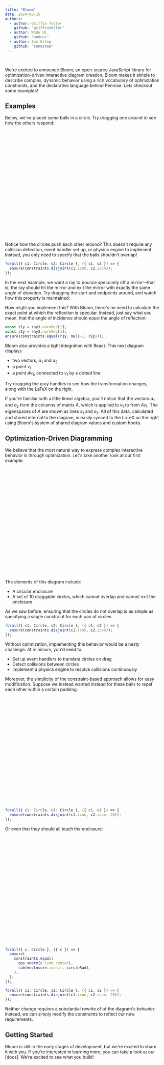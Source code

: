 ```yaml
---
title: "Bloom"
date: 2024-08-16
authors:
  - author: Griffin Teller
    github: "griffinteller"
  - author: Wode Ni
    github: "wodeni"
  - author: Sam Estep
    github: "samestep"
---
```


<script setup>
import Eigen from "../src/bloom-examples/Eigen.vue";
import Reflection from "../src/bloom-examples/Reflection.vue";
import Circles from "../src/bloom-examples/Circles.vue";
import CirclePackingDisjoint from "../src/bloom-examples/CirclePackingDisjoint.vue";
import CirclePackingPadded from "../src/bloom-examples/CirclePackingPadded.vue";
import CirclePackingEqual from "../src/bloom-examples/CirclePackingEqual.vue";
import Rays from "../src/bloom-examples/Rays.vue";
import Pool from "../src/bloom-examples/Pool.vue";
</script>

[//]: # '<link rel="stylesheet" href="https://cdn.jsdelivr.net/npm/katex@0.16.11/dist/katex.css" integrity="sha384-NFTC4wvyQKLwuJ8Ez9AvPNBv8zcC2XaQzXSMvtORKw28BdJbB2QE8Ka+OyrIHcQJ" crossorigin="anonymous">'

<BlogMeta />

[//]: # "# Bloom: Interactive, Optimization-Driven Diagramming in JavaScript"

<br/>

We're excited to announce Bloom, an open-source JavaScript library for optimization-driven interactive
diagram creation. Bloom makes it simple to describe complex, dynamic behavior using a rich vocabulary of optimization constraints,
and the declarative language behind Penrose. Lets checkout some examples!

## Examples

Below, we've placed some balls in a circle. Try dragging one around to
see how the others respond:

<div style="width: 70%; height: 25em; margin-left: auto; margin-right: auto;">
<CirclePackingDisjoint />
</div>

Notice how the circles push each other around? This doesn't require any collision detection, event handler set up,
or physics engine to implement. Instead, you only need to specify that the balls shouldn't overlap!

```typescript
forall({ c1: Circle, c2: Circle }, ({ c1, c2 }) => {
  ensure(constraints.disjoint(c1.icon, c2.icon));
});
```

In the next example, we want a ray to bounce specularly off a mirror&mdash;that is, the ray should hit the mirror and exit the
mirror with exactly the same angle of elevation. Try dragging the start and endpoints around, and watch how this property
is maintained:

<Reflection />

How might you implement this? With Bloom, there's no need to calculate the exact point at which the reflection is specular.
Instead, just say what you mean: that the angle of incidence should equal the angle of reflection:

```typescript
const r1y = ray1.normVec[1];
const r2y = ray2.normVec[1];
ensure(constraints.equal(r1y, mul(-1, r2y)));
```

Bloom also provides a tight integration with React. This next diagram displays

- two vectors, $a_1$ and $a_2$
- a point $v_1$
- a point $Av_1$, connected to $v_1$ by a dotted line

Try dragging the gray handles to see how the transformation changes, along with the LaTeX on the right.

<Eigen />

If you're familiar with a little linear algebra, you'll notice that the vectors $a_1$ and $a_2$ form the columns of
matrix $A$, which is applied to $v_1$ to from $Av_1$. The eigenspaces of $A$ are shown as lines $s_1$ and $s_2$.
All of this data, calculated and stored internal to the diagram, is easily synced to the LaTeX on the right using
Bloom's system of shared diagram values and custom hooks.

## Optimization-Driven Diagramming

We believe that the most natural way to express complex interactive behavior is through optimization. Let's take another
look at our first example:

<div style="width: 70%; height: 25em; margin-left: auto; margin-right: auto;">
<CirclePackingDisjoint />
</div>

The elements of this diagram include:

- A circular enclosure
- A set of 10 draggable circles, which cannot overlap and cannot exit the enclosure

As we saw before, ensuring that the circles do not overlap is as simple as specifying a single constraint for each pair of circles:

```typescript
forall({ c1: Circle, c2: Circle }, ({ c1, c2 }) => {
  ensure(constraints.disjoint(c1.icon, c2.icon));
});
```

Without optimization, implementing this behavior would be a nasty challenge. At minimum, you'd need to:

- Set up event handlers to translate circles on drag
- Detect collisions between circles
- Implement a physics engine to resolve collisions continuously

Moreover, the simplicity of the constraint-based approach allows for easy modification. Suppose we instead wanted instead
for these balls to repel each other within a certain padding:

<div style="width: 70%; height: 25em; margin-left: auto; margin-right: auto;">
<CirclePackingPadded />
</div>

```typescript
forall({ c1: Circle, c2: Circle }, ({ c1, c2 }) => {
  ensure(constraints.disjoint(c1.icon, c2.icon, 20));
});
```

Or even that they should all touch the enclosure:

<div style="width: 70%; height: 25em; margin-left: auto; margin-right: auto;">
<CirclePackingEqual/>
</div>

```typescript
forall({ c: Circle }, ({ c }) => {
  ensure(
    constraints.equal(
      ops.vnorm(c.icon.center),
      sub(enclosure.icon.r, circleRad),
    ),
  );
});

forall({ c1: Circle, c2: Circle }, ({ c1, c2 }) => {
  ensure(constraints.disjoint(c1.icon, c2.icon, 20));
});
```

Neither change requires a substantial rewrite of of the diagram's behavior; instead, we can simply modify the constraints to reflect
our new requirements.

## Getting Started

Bloom is still in the early stages of development, but we're excited to share it with you. If you're interested in learning more,
you can take a look at our [docs]. We're excited to see what you build!

<Rays />
